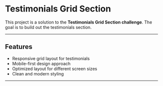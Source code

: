 # Testimonials Grid Section

This project is a solution to the **Testimonials Grid Section challenge**. The goal is to build out the testimonials section.

---

## Features
- Responsive grid layout for testimonials
- Mobile-first design approach
- Optimized layout for different screen sizes
- Clean and modern styling

---